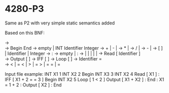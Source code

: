 # 4280-P3
Same as P2 with very  simple static semantics added

Based on this BNF:

<program>  ->     <vars> <block> <br>
<block>       ->      Begin <vars> <stats> End
<vars>         ->      empty | INT Identifier Integer <vars> 
<expr>        ->      <A> + <expr> | <A> - <expr> | <A>
<A>             ->        <N> * <A> | <N>
<N>             ->       <M> / <N> | <M>
<M>              ->     - <M> |  <R>
<R>              ->      [ <expr> ] | Identifier | Integer
<stats>         ->      <stat> : <mStat>
<mStat>       ->      empty |  <stat>  :  <mStat>
<stat>           ->      <in> | <out> | <block> | <if> | <loop> | <assign>
<in>              ->      Read [ Identifier ]  
<out>            ->      Output [ <expr> ]
<if>               ->      IFF [ <expr> <RO> <expr> ] <stat>
<loop>          ->      Loop [ <expr> <RO> <expr> ] <stat>
<assign>       ->      Identifier  = <expr>  
<RO>            ->      < | = <  | >  | = > | =  =  |   =                    

Input file example:
INT X1 1
INT X2 2
Begin
  INT X3 3
  INT X2 4
  Read [ X1 ] :
  IFF [ X1 + 2 = = 3 ]
  Begin
    INT X2 5
    Loop [ 1 < 2 ]
      Output [ X1 + X2 ] :
  End :
  X1 = 1 + 2 :
  Output [ X2 ] :
End
